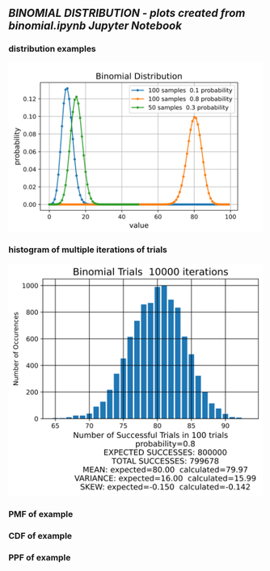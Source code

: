 ## *BINOMIAL DISTRIBUTION - plots created from binomial.ipynb Jupyter Notebook*

### **distribution examples**
![examples](binom_dist.svg)

### **histogram of multiple iterations of trials**
![histogram](binom_trials.svg)

### **PMF of example**

### **CDF of example**

### **PPF of example**
